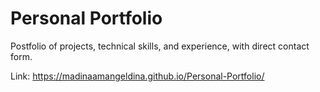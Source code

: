 # Personal Portfolio

Postfolio of projects, technical skills, and experience, with direct contact form.

Link: https://madinaamangeldina.github.io/Personal-Portfolio/
